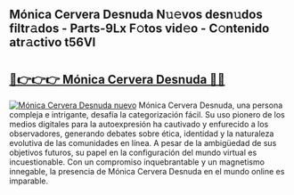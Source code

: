 ## Mónica Cervera Desnuda N𝚞𝚎vos desn𝚞dos filtr𝚊dos - Parts-9Lx F𝚘tos vid𝚎o - C𝚘ntenido atr𝚊ctivo t56Vl

# <h2><a href="http://mbcsemb.tromn.icu/?c=M%c3%b3nica+Cervera+Desnuda">🔗👉👉👉 Mónica Cervera Desnuda 🔗🔗</a></h2>

[![Mónica Cervera Desnuda nuevo](https://i.imgur.com/pEAQMta.gif)](http://mbcsemb.tromn.icu/?c=M%c3%b3nica+Cervera+Desnuda)
Mónica Cervera Desnuda, una persona compleja e intrigante, desafía la categorización fácil. Su uso pionero de los medios digitales para la autoexpresión ha cautivado y enfurecido a los observadores, generando debates sobre ética, identidad y la naturaleza evolutiva de las comunidades en línea. A pesar de la ambigüedad de sus objetivos futuros, su papel en la configuración del mundo virtual es incuestionable. Con un compromiso inquebrantable y un magnetismo innegable, la presencia de Mónica Cervera Desnuda en el mundo online es imparable.
